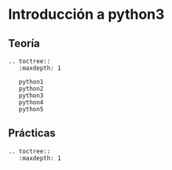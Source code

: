 # Introducción a python3

## Teoría

```eval_rst
.. toctree::
   :maxdepth: 1

   python1
   python2
   python3
   python4
   python5
```
## Prácticas

```eval_rst
.. toctree::
   :maxdepth: 1

   
   
```
